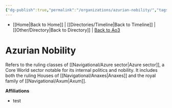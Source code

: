 ```yaml
---
{"dg-publish":true,"permalink":"/organizations/azurian-nobility/","tags":["axum","faction","royalty","nobility"]}
---
```


- [[Home\|Back to Home]] | [[Directories/Timeline\|Back to Timeline]] | [[Other/Directory\|Back to Directory]] | [Back to Ao3](https://archiveofourown.org/works/19334440/chapters/45992584)

# Azurian Nobility
Refers to the ruling classes of [[Navigational/Azure sector\|Azure sector]], a Core World sector notable for its internal politics and nobility. It includes both the ruling Houses of [[Navigational/Anaxes\|Anaxes]] and the royal family of [[Navigational/Axum\|Axum]]. 

**Affiliations** 
- test
